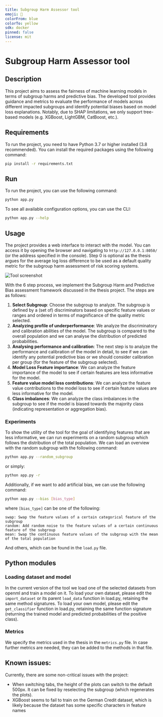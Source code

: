 ```yaml
---
title: Subgroup Harm Assessor tool
emoji: 🐢
colorFrom: blue
colorTo: yellow
sdk: docker
pinned: false
license: mit
---
```


# Subgroup Harm Assessor tool

## Description
This project aims to assess the fairness of machine learning models in terms of subgroup harms and predictive bias. The developed tool provides guidance and metrics to evaluate the performance of models across different impacted subgroups and identify potential biases based on model loss explanations. Notably, due to SHAP limitations, we only support tree-based models (e.g. XGBoost, LightGBM, CatBoost, etc.). 

## Requirements
To run the project, you need to have Python 3.7 or higher installed (3.8 recommended). You can install the required packages using the following command:
```bash
pip install -r requirements.txt
```

## Run
To run the project, you can use the following command:
```bash
python app.py
```

To see all available configuration options, you can use the CLI:
```bash
python app.py --help
```

## Usage
The project provides a web interface to interact with the model. You can access it by opening the browser and navigating to `http://127.0.0.1:8050/` (or the address specified in the console). Step 0 is optional as the thesis argues for the average log loss difference to be used as a default quality metric for the subgroup harm assessment of risk scoring systems. 

![Tool screenshot](images/screenshot.png)

With the 6 step process, we implement the Subgroup Harm and Predictive Bias assessment framework discussed in the thesis project. The steps are as follows:
1. **Select Subgroup**: Choose the subgroup to analyze. The subgroup is defined by a (set of) discriminators based on specific feature values or ranges and ordered in terms of magnificance of the quality metric selected.
2. **Analyzing profile of underperformance**: We analyze the discriminatory and calibration abilities of the model. The subgroup is compared to the overall population and we can analyse the distribution of predicted probabilities.
3. **Analysing performance and calibration**: The next step is to analyze the performance and calibration of the model in detail, to see if we can identify any potential predictive bias or we should consider calibration per group (for the feature of the subgroup selected).
4. **Model Loss Feature importance**: We can analyze the feature importance of the model to see if certain features are less informative for the model.
5. **Feature value model loss contributions**: We can analyze the feature value contributions to the model loss to see if certain feature values are less informative for the model.
6. **Class imbalances**: We can analyze the class imbalances in the subgroup to see if the model is biased towards the majority class (indicating representation or aggregation bias).

### Experiments 
To show the utility of the tool for the goal of identifying features that are less informative, we can run experiments on a random subgroup which follows the distribution of the total population. We can load an overview with the random subgroup with the following command:
```bash
python app.py --random_subgroup
```
or simply:
```bash
python app.py -r
```

Additionally, if we want to add artificial bias, we can use the following command:
```bash
python app.py --bias [bias_type]
```
where `[bias_type]` can be one of the following:
```
swap: Swap the feature values of a certain categorical feature of the subgroup
random: Add random noise to the feature values of a certain continuous feature of the subgroup
mean: Swap the continuous feature values of the subgroup with the mean of the total population
```
And others, which can be found in the `load.py` file.

## Python modules

### Loading dataset and model
In the current version of the tool we load one of the selected datasets from openml and train a model on it.
To load your own dataset, please edit the `import_dataset` or its parent `load_data` function in load.py, retaining the same method signatures.
To load your own model, please edit the `get_classifier` function in load.py, retaining the same function signature (returning the trained model and predicted probabilities of the positive class).

### Metrics
We specify the metrics used in the thesis in the `metrics.py` file. In case further metrics are needed, they can be added to the methods in that file.

## Known issues:
Currently, there are some non-critical issues with the project:
- When switching tabs, the height of the plots can switch to the default 500px. It can be fixed by reselecting the subgroup (which regenerates the plots).
- XGBoost seems to fail to train on the German Credit dataset, which is likely because the dataset has some specific characters in feature names